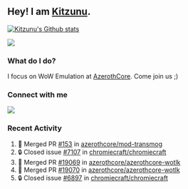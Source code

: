 ## Hey! I am [Kitzunu](https://Github.com/Kitzunu).

<!--<a href="https://github-readme-stats.kitzunu.vercel.app/api?username=Kitzunu&show_icons=true&theme=dark">
  <img align="center" src="https://github-readme-stats.kitzunu.vercel.app/api?username=Kitzunu&show_icons=true&theme=dark" />
</a>-->

[![Kitzunu's Github stats](https://github-readme-stats.vercel.app/api?username=kitzunu&theme=github_dark&show_icons=true)](https://github.com/Kitzunu)

<a href="https://github-readme-stats.kitzunu.vercel.app/api?username=Kitzunu&show_icons=true&theme=dark">
  <img align="center" src="https://github-readme-stats.vercel.app/api/top-langs/?username=Kitzunu&layout=compact&theme=dark" />
</a>

### What do I do?

I focus on WoW Emulation at [AzerothCore](https://Github.com/AzerothCore). Come join us ;)

### Connect with me
[![](https://img.shields.io/badge/AzerothCore%20Discord-Connect%20with%20me!-green)](https://discord.com/invite/gkt4y2x)

### Recent Activity

<!--START_SECTION:activity-->
1. 🎉 Merged PR [#153](https://github.com/azerothcore/mod-transmog/pull/153) in [azerothcore/mod-transmog](https://github.com/azerothcore/mod-transmog)
2. 🔒 Closed issue [#7107](https://github.com/chromiecraft/chromiecraft/issues/7107) in [chromiecraft/chromiecraft](https://github.com/chromiecraft/chromiecraft)
3. 🎉 Merged PR [#19069](https://github.com/azerothcore/azerothcore-wotlk/pull/19069) in [azerothcore/azerothcore-wotlk](https://github.com/azerothcore/azerothcore-wotlk)
4. 🎉 Merged PR [#19070](https://github.com/azerothcore/azerothcore-wotlk/pull/19070) in [azerothcore/azerothcore-wotlk](https://github.com/azerothcore/azerothcore-wotlk)
5. 🔒 Closed issue [#6897](https://github.com/chromiecraft/chromiecraft/issues/6897) in [chromiecraft/chromiecraft](https://github.com/chromiecraft/chromiecraft)
<!--END_SECTION:activity-->
